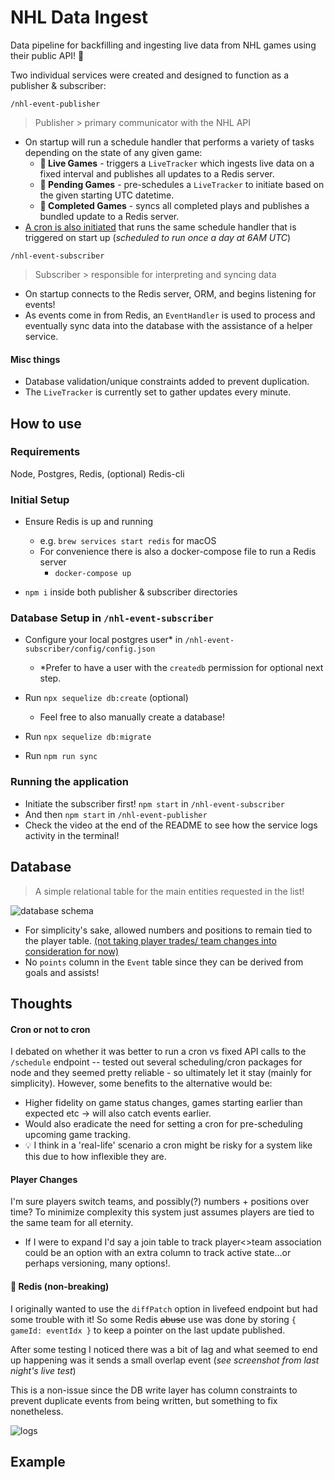 # NHL Data Ingest
Data pipeline for backfilling and ingesting live data from NHL games using their public API! 🏒

Two individual services were created and designed to function as a publisher & subscriber: 

 `/nhl-event-publisher`
 > Publisher > primary communicator with the NHL API
- On startup will run a schedule handler that performs a variety of tasks depending on the state of any given game:
  - **🏁 Live Games** - triggers a `LiveTracker` which ingests live data on a fixed interval and publishes all updates to a Redis server.
  - **📅 Pending Games** - pre-schedules a `LiveTracker` to initiate based on the given starting UTC datetime.
  - **🏅 Completed Games** - syncs all completed plays and publishes a bundled update to a Redis server. 
- [A cron is also initiated](#cron-or-not-to-cron) that runs the same schedule handler that is triggered on start up (*scheduled to run once a day at 6AM UTC*)

`/nhl-event-subscriber`
> Subscriber > responsible for interpreting and syncing data
- On startup connects to the Redis server, ORM, and begins listening for events! 
- As events come in from Redis, an `EventHandler` is used to process and eventually sync data into the database with the assistance of a helper service. 

#### Misc things
- Database validation/unique constraints added to prevent duplication.
- The `LiveTracker` is currently set to gather updates every minute.

## How to use
### Requirements
Node, Postgres, Redis, (optional) Redis-cli
### Initial Setup 

- Ensure Redis is up and running
   - e.g. `brew services start redis` for macOS
   - For convenience there is also a docker-compose file to run a Redis server
     - `docker-compose up`

- `npm i` inside both publisher & subscriber directories
### Database Setup in `/nhl-event-subscriber` 

- Configure your local postgres user* in `/nhl-event-subscriber/config/config.json`
   - *Prefer to have a user with the `createdb` permission for optional next step. 

- Run `npx sequelize db:create` (optional)
   - Feel free to also manually create a database! 

- Run `npx sequelize db:migrate`
   
- Run `npm run sync` 

### Running the application
- Initiate the subscriber first! `npm start` in `/nhl-event-subscriber` 
- And then `npm start` in `/nhl-event-publisher` 
- Check the video at the end of the README to see how the service logs activity in the terminal! 


## Database
> A simple relational table for the main entities requested in the list!

![database schema](https://i.ibb.co/SrqKpZv/diagram.png)
- For simplicity's sake, allowed numbers and positions to remain tied to the player table. [(not taking player trades/ team changes into consideration for now)](#player-changes)
- No `points` column in the `Event` table since they can be derived from goals and assists!


## Thoughts
#### Cron or not to cron
 I debated on whether it was better to run a cron vs fixed API calls to the `/schedule` endpoint -- tested out several scheduling/cron packages for node and they seemed pretty reliable - so ultimately let it stay (mainly for simplicity). However, some benefits to the alternative would be: 
  - Higher fidelity on game status changes, games starting earlier than expected etc -> will also catch events earlier.  
  - Would also eradicate the need for setting a cron for pre-scheduling upcoming game tracking.
  - 💡 I think in a 'real-life' scenario a cron might be risky for a system like this due to how inflexible they are. 
#### Player Changes
I'm sure players switch teams, and possibly(?) numbers + positions over time? To minimize complexity this system just assumes players are tied to the same team for all eternity.
- If I were to expand I'd say a join table to track player<>team association could be an option with an extra column to track active state...or perhaps versioning, many options!.

#### 🐛 Redis (non-breaking)
I originally wanted to use the `diffPatch` option in livefeed endpoint but had some trouble with it! So some Redis ~~abuse~~ use was done by storing `{ gameId: eventIdx }` to keep a pointer on the last update published. 

After some testing I noticed there was a bit of lag and what seemed to end up happening was it sends a small overlap event (*see screenshot from last night's live test*)

This is a non-issue since the DB write layer has column constraints to prevent duplicate events from being written, but something to fix nonetheless. 

![logs](https://i.ibb.co/w7dB363/Screen-Shot-2022-10-24-at-8-18-12-PM.png)



## Example
    